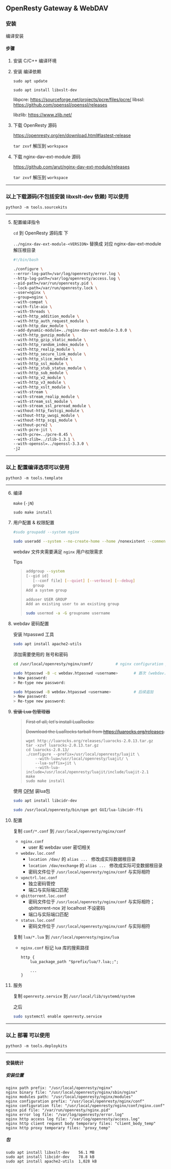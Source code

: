 ## OpenResty Gateway & WebDAV

### 安装

编译安装

#### 步骤

1. 安装 C/C++ 编译环境

2. 安装 编译依赖

   ```
   sudo apt update
   
   sudo apt install libxslt-dev
   ```

   libpcre: https://sourceforge.net/projects/pcre/files/pcre/
   libssl: https://github.com/openssl/openssl/releases

   libzlib: https://www.zlib.net/

3. 下载 OpenResty 源码

   https://openresty.org/en/download.html#lastest-release

   `tar zxvf` 解压到 `workspace`

4. 下载 nginx-dav-ext-module 源码

   https://github.com/arut/nginx-dav-ext-module/releases

   `tar zxvf` 解压到 `workspace`

----

### 以上下载源码(不包括安装 libxslt-dev 依赖) 可以使用

```shell
python3 -m tools.sourcekits
```

----

5. 配置编译指令

   `cd` 到 OpenResty 源码库 下

   `../nginx-dav-ext-module-<VERSION>` 替换成 对应 nginx-dav-ext-module 解压根目录 

   ```bash
   #!/bin/bash
   
   ./configure \
   --error-log-path=/var/log/openresty/error.log \
   --http-log-path=/var/log/openresty/access.log \
   --pid-path=/var/run/openresty.pid \
   --lock-path=/var/run/openresty.lock \
   --user=nginx \
   --group=nginx \
   --with-compat \
   --with-file-aio \
   --with-threads \
   --with-http_addition_module \
   --with-http_auth_request_module \
   --with-http_dav_module \
   --add-dynamic-module=../nginx-dav-ext-module-3.0.0 \
   --with-http_gunzip_module \
   --with-http_gzip_static_module \
   --with-http_random_index_module \
   --with-http_realip_module \
   --with-http_secure_link_module \
   --with-http_slice_module \
   --with-http_ssl_module \
   --with-http_stub_status_module \
   --with-http_sub_module \
   --with-http_v2_module \
   --with-http_v3_module \
   --with-http_xslt_module \
   --with-stream \
   --with-stream_realip_module \
   --with-stream_ssl_module \
   --with-stream_ssl_preread_module \
   --without-http_fastcgi_module \
   --without-http_uwsgi_module \
   --without-http_scgi_module \
   --without-pcre2 \
   --with-pcre-jit \
   --with-pcre=../pcre-8.45 \
   --with-zlib=../zlib-1.3.1 \
   --with-openssl=../openssl-3.3.0 \
   -j2
   ```
----

### 以上 配置编译选项可以使用

```shell
python3 -m tools.template
```

----


6. 编译

   `make`  (`-jN`)

   `sudo make install`

7. 用户配置 & 权限配置

   ```bash
   #sudo groupadd --system nginx
   
   sudo useradd --system --no-create-home --home /nonexistent --comment "nginx user" --shell /usr/sbin/nologin nginx
   
   ```

   webdav 文件夹需要满足 `nginx` 用户权限需求

   Tips

   >
   >```bash
   >addgroup --system
   >[--gid id]
   >    [--conf file] [--quiet] [--verbose] [--debug]
   >    group
   >Add a system group
   >
   >adduser USER GROUP
   >Add an existing user to an existing group
   >
   >sudo usermod -a -G groupname username
   >```

   

8. webdav 密码配置

   安装 htpasswd 工具

   ```bash
   sudo apt install apache2-utils
   ```

   添加需要使用的 账号和密码

   ```bash
   cd /usr/local/openresty/nginx/conf/			# nginx configuration prefix
   
   sudo htpasswd -B -c webdav.htpasswd <username>		# 首次 (webdav.htpasswd 不存在)
   > New password: 
   > Re-type new password:
   
   sudo htpasswd -B webdav.htpasswd <username>			# 后续追加
   > New password: 
   > Re-type new password:
   ```

   

9. ~~安装 Lua 包管理器~~

   > ~~First of all, let's install LuaRocks:~~
   >
   > ~~Download the LuaRocks tarball from https://luarocks.org/releases.~~ 
   >
   > ```shell
   > wget http://luarocks.org/releases/luarocks-2.0.13.tar.gz
   > tar -xzvf luarocks-2.0.13.tar.gz
   > cd luarocks-2.0.13/
   > ./configure --prefix=/usr/local/openresty/luajit \
   >     --with-lua=/usr/local/openresty/luajit/ \
   >     --lua-suffix=jit \
   >     --with-lua-include=/usr/local/openresty/luajit/include/luajit-2.1
   > make
   > sudo make install
   > ```

   使用 [OPM](https://github.com/openresty/opm#readme) 装lua包

   ```bash
   sudo apt install libcidr-dev
   
   sudo /usr/local/openresty/bin/opm get GUI/lua-libcidr-ffi
   ```

10. 配置

    复制 `conf/*.conf` 到 `/usr/local/openresty/nginx/conf`

    - `nginx.conf`
      - user 和 webdav user 密切相关
    - `webdav.loc.conf`
      -  `location /dav/` 的 `alias ... ` 修改成实际数据根目录 
      -  `location /dav/exchange` 的 `alias ... ` 修改成实际可变数据根目录 
      -  密码文件位于 `/usr/local/openresty/nginx/conf` 与实际相符
    - `vpnctrl.loc.conf`
      - 独立密码管控
      - 端口与实际端口匹配
    - `qbittorrent.loc.conf`
      - 密码文件位于 `/usr/local/openresty/nginx/conf` 与实际相符；qbittorrent-nox 对 localhost 不设密码
      - 端口与实际端口匹配
    - `status.loc.conf`
      - 密码文件位于 `/usr/local/openresty/nginx/conf` 与实际相符

    复制 `lua/*.lua` 到 `/usr/local/openresty/nginx/lua`

    - `nginx.conf` 标记 lua 库的搜索路径

      ```nginx
      http {
          lua_package_path "$prefix/lua/?.lua;;";
          
          ...
      }
      ```

      

11. 服务

    复制 `openresty.service` 到 `/usr/local/lib/systemd/system`

    之后

    ```bash
    sudo systemctl enable openresty.service
    ```

----

### 以上 部署 可以使用

```shell
python3 -m tools.deploykits

```

----

#### 安装统计

##### 安装位置

```
nginx path prefix: "/usr/local/openresty/nginx"
nginx binary file: "/usr/local/openresty/nginx/sbin/nginx"
nginx modules path: "/usr/local/openresty/nginx/modules"
nginx configuration prefix: "/usr/local/openresty/nginx/conf"
nginx configuration file: "/usr/local/openresty/nginx/conf/nginx.conf"
nginx pid file: "/var/run/openresty/nginx.pid"
nginx error log file: "/var/log/openresty/error.log"
nginx http access log file: "/var/log/openresty/access.log"
nginx http client request body temporary files: "client_body_temp"
nginx http proxy temporary files: "proxy_temp"
```

##### 包

```
sudo apt install libxslt-dev	56.1 MB
sudo apt install libcidr-dev	78.8 kB
sudo apt install apache2-utils	1,028 kB
```
